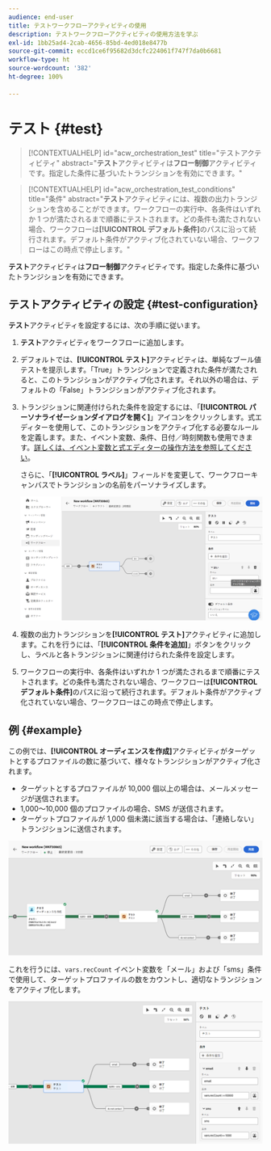```yaml
---
audience: end-user
title: テストワークフローアクティビティの使用
description: テストワークフローアクティビティの使用方法を学ぶ
exl-id: 1bb25ad4-2cab-4656-85bd-4ed018e8477b
source-git-commit: eccd1ce6f95682d3dcfc224061f747f7da0b6681
workflow-type: ht
source-wordcount: '382'
ht-degree: 100%

---
```



# テスト {#test}

>[!CONTEXTUALHELP]
>id="acw_orchestration_test"
>title="テストアクティビティ"
>abstract="**テスト**&#x200B;アクティビティは&#x200B;**フロー制御**&#x200B;アクティビティです。指定した条件に基づいたトランジションを有効にできます。"

>[!CONTEXTUALHELP]
>id="acw_orchestration_test_conditions"
>title="条件"
>abstract="**テスト**&#x200B;アクティビティには、複数の出力トランジションを含めることができます。ワークフローの実行中、各条件はいずれか 1 つが満たされるまで順番にテストされます。どの条件も満たされない場合、ワークフローは&#x200B;**[!UICONTROL デフォルト条件]**&#x200B;のパスに沿って続行されます。デフォルト条件がアクティブ化されていない場合、ワークフローはこの時点で停止します。"

**テスト**&#x200B;アクティビティは&#x200B;**フロー制御**&#x200B;アクティビティです。指定した条件に基づいたトランジションを有効にできます。

## テストアクティビティの設定 {#test-configuration}

**テスト**&#x200B;アクティビティを設定するには、次の手順に従います。

1. **テスト**&#x200B;アクティビティをワークフローに追加します。

1. デフォルトでは、**[!UICONTROL テスト]**&#x200B;アクティビティは、単純なブール値テストを提示します。「True」トランジションで定義された条件が満たされると、このトランジションがアクティブ化されます。それ以外の場合は、デフォルトの「False」トランジションがアクティブ化されます。

1. トランジションに関連付けられた条件を設定するには、「**[!UICONTROL パーソナライゼーションダイアログを開く]**」アイコンをクリックします。式エディターを使用して、このトランジションをアクティブ化する必要なルールを定義します。また、イベント変数、条件、日付／時刻関数も使用できます。[詳しくは、イベント変数と式エディターの操作方法を参照してください](../event-variables.md)。

   さらに、「**[!UICONTROL ラベル]**」フィールドを変更して、ワークフローキャンバスでトランジションの名前をパーソナライズします。

   ![テストアクティビティのデフォルト設定](../assets/workflow-test-default.png)

1. 複数の出力トランジションを&#x200B;**[!UICONTROL テスト]**&#x200B;アクティビティに追加します。これを行うには、「**[!UICONTROL 条件を追加]**」ボタンをクリックし、ラベルと各トランジションに関連付けられた条件を設定します。

1. ワークフローの実行中、各条件はいずれか 1 つが満たされるまで順番にテストされます。どの条件も満たされない場合、ワークフローは&#x200B;**[!UICONTROL デフォルト条件]**&#x200B;のパスに沿って続行されます。デフォルト条件がアクティブ化されていない場合、ワークフローはこの時点で停止します。

## 例 {#example}

この例では、**[!UICONTROL オーディエンスを作成]**&#x200B;アクティビティがターゲットとするプロファイルの数に基づいて、様々なトランジションがアクティブ化されます。
* ターゲットとするプロファイルが 10,000 個以上の場合は、メールメッセージが送信されます。
* 1,000～10,000 個のプロファイルの場合、SMS が送信されます。
* ターゲットプロファイルが 1,000 個未満に該当する場合は、「連絡しない」トランジションに送信されます。

![テストアクティビティのトランジションの例](../assets/workflow-test-example.png)

これを行うには、`vars.recCount` イベント変数を「メール」および「sms」条件で使用して、ターゲットプロファイルの数をカウントし、適切なトランジションをアクティブ化します。

![テストアクティビティの設定の例](../assets/workflow-test-example-config.png)
